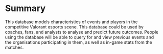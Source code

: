 # Summary

This database models characteristics of events and players in the competitive Valorant esports scene. This database could be used by coaches, fans, and analysts to analyse and predict future outcomes. People using the database will be able to query for and view previous events and the organisations participating in them, as well as in-game stats from the matches. 
